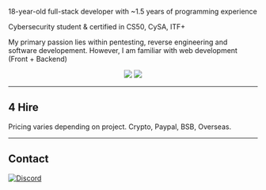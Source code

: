 18-year-old full-stack developer with ~1.5 years of programming experience

Cybersecurity student & certified in CS50, CySA, ITF+

My primary passion lies within pentesting, reverse engineering and software developement. However, I am familiar with web development (Front + Backend)

<p align="center">
<img src="https://github-readme-streak-stats.herokuapp.com/?user=dutchpsycho&theme=dark&hide_border=true&background=00000000" />
  <img src="https://github-readme-stats.vercel.app/api/top-langs/?username=dutchpsycho&layout=compact&hide_border=true&theme=dark&bg_color=0D1117" />
</p>

---

## 4 Hire

Pricing varies depending on project. Crypto, Paypal, BSB, Overseas.

---

## Contact

[![Discord](https://custom-icon-badges.herokuapp.com/badge/Discord-Swedish.Psycho-7289DA?style=for-the-badge&logo=discord&logoColor=white)](https://discordapp.com/users/Swedish.Psycho)  

